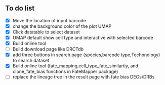 ## To do list
- [x] Move the location of input barcode
- [x] change the background color of the plot UMAP 
- [x] Click datatable to select dataset
- [x] UMAP default show cell type and interactive with selected barcode
- [x] Build online tool
- [ ] Build download page like DRCTdb
- [x] add three buttons in search page (species,barcode type,Techonology) to search dataset
- [x] Build online tool (fate_mapping,cell_type_fate_similartiy, and clone_fate_bias functions in FateMapper package)
- [ ] replace the lineage tree in the result page with fate bias DEGs/DRBs

